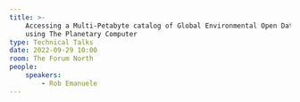 ```yaml
---
title: >-
    Accessing a Multi-Petabyte catalog of Global Environmental Open Data by
    using The Planetary Computer
type: Technical Talks
date: 2022-09-29 10:00
room: The Forum North
people:
    speakers:
        - Rob Emanuele
---
```

